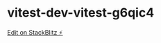 # vitest-dev-vitest-g6qic4

[Edit on StackBlitz ⚡️](https://stackblitz.com/edit/vitest-dev-vitest-g6qic4)